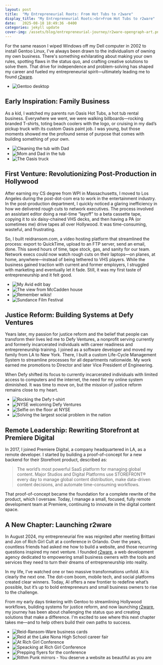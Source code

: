 ```yaml
---
layout: post
title:  "My Entrepreneurial Roots: From Hot Tubs to r2ware"
display_title: "My Entrepreneurial Roots:<br>From Hot Tubs to r2ware"
date:   2025-08-18 18:49:36 -0400
categories: jekyll update
cover-img: /assets/blog/entrepreneurial-journey/r2ware-opengraph-art.png
---
```


For the same reason I wiped Windows off my Dell computer in 2002 to install Gentoo Linux, I've always been drawn to the individualism of owning my own business. There's something exhilarating about making your own rules, spotting flaws in the status quo, and crafting creative solutions to solve them. That drive for independence and problem-solving has shaped my career and fueled my entrepreneurial spirit—ultimately leading me to found [r2ware](https://r2ware.dev).

* ![Gentoo desktop](/assets/blog/entrepreneurial-journey/gentoo-desktop.jpg)

## Early Inspiration: Family Business

As a kid, I watched my parents run Oasis Hot Tubs, a hot tub rental business. Everywhere we went, we were walking billboards—rocking branded T-shirts, toting beach coolers with the logo, or cruising in my dad’s pickup truck with its custom Oasis paint job. I was young, but those moments showed me the profound sense of purpose that comes with building something of your own.

* ![Cleaning the tub with Dad](/assets/blog/entrepreneurial-journey/oasis-cleaning-tub.jpg)
* ![Mom and Dad in the tub](/assets/blog/entrepreneurial-journey/oasis-mom-and-dad.jpg)
* ![The Oasis truck](/assets/blog/entrepreneurial-journey/oasis-truck.jpg)

## First Venture: Revolutionizing Post-Production in Hollywood

After earning my CS degree from WPI in Massachusetts, I moved to Los Angeles during the post-dot-com era to work in the entertainment industry. In the post-production department, I quickly noticed a glaring inefficiency in how we delivered rough cuts to network executives. The process involved an assistant editor doing a real-time “layoff” to a beta cassette tape, copying it to six daisy-chained VHS decks, and then having a PA (or sometimes me) drive tapes all over Hollywood. It was time-consuming, wasteful, and frustrating.

So, I built reidransom.com, a video hosting platform that streamlined the process: export to QuickTime, upload to an FTP server, send an email, done. This saved hours of time, tape stock, gas, and sanity for our team. Network execs could now watch rough cuts on their laptops—on planes, at home, anywhere—instead of being tethered to VHS players. While the business gained traction with current and former employers, I struggled with marketing and eventually let it fade. Still, it was my first taste of entrepreneurship and it felt good.

* ![My Avid edit bay](/assets/blog/entrepreneurial-journey/avid-edit-bay.jpg)
* ![The view from McCadden house](/assets/blog/entrepreneurial-journey/hollywood-and-highland.jpg)
* ![Remember wikis!](/assets/blog/entrepreneurial-journey/reidransom.com-hosting.png)
* ![Sundance Film Festival](/assets/blog/entrepreneurial-journey/sundance-film-festival-2011.jpg)

## Justice Reform: Building Systems at Defy Ventures

Years later, my passion for justice reform and the belief that people can transform their lives led me to Defy Ventures, a nonprofit serving currently and formerly incarcerated individuals with career readiness and entrepreneurship training. I joined as a software developer and moved my family from LA to New York. There, I built a custom Life-Cycle Management System to streamline processes for all departments nationwide. My work earned me promotions to Director and later Vice President of Engineering.

When Defy shifted its focus to currently incarcerated individuals with limited access to computers and the internet, the need for my online system diminished. It was time to move on, but the mission of justice reform remains close to my heart.

* ![Rocking the Defy t-shirt](/assets/blog/entrepreneurial-journey/defy-ventures-shirt-and-kids.jpg)
* ![NYSE welcoming Defy Ventures](/assets/blog/entrepreneurial-journey/ny-stock-exchange-welcomes-defy-ventures.jpg)
* ![Selfie on the floor at NYSE](/assets/blog/entrepreneurial-journey/reid-at-ny-stock-exchange.jpg)
* ![Solving the largest social problem in the nation](/assets/blog/entrepreneurial-journey/while-youre-building-the-next.jpg)

## Remote Leadership: Rewriting Storefront at Premiere Digital

In 2017, I joined Premiere Digital, a company headquartered in LA, as a remote developer. I started by building a proof-of-concept for a new backend for their Storefront product, described as:

> The world’s most powerful SaaS platform for managing global content. Major Studios and Digital Platforms use STOREFRONT® every day to manage global content distribution, make data-driven content decisions, and automate time-consuming workflows.

That proof-of-concept became the foundation for a complete rewrite of the product, which I oversaw. Today, I manage a small, focused, fully remote development team at Premiere, continuing to innovate in the digital content space.

## A New Chapter: Launching r2ware

In August 2024, my entrepreneurial fire was reignited after meeting Brittani and Jon of Rich Girl Cult at a conference in Orlando. Over the years, countless friends had asked me how to build a website, and those recurring questions inspired my next venture. I founded [r2ware](https://r2ware.dev), a web development agency dedicated to empowering small business owners with the tools and services they need to turn their dreams of entrepreneurship into reality.

In my life, I’ve watched one or two massive transformations unfold. AI is clearly the next one. The dot-com boom, mobile tech, and social platforms created clear winners. Today, AI offers a new frontier to redefine what’s possible, but it’s up to bold entrepreneurs and small business owners to rise to the challenge.

From my early days tinkering with Gentoo to streamlining Hollywood workflows, building systems for justice reform, and now launching [r2ware](https://r2ware.dev), my journey has been about challenging the status quo and creating solutions that make a difference. I'm excited to see where this next chapter takes me—and to help others build their own paths to success.

* ![Reid-Ransom-Ware business cards](/assets/img/started-a-company-cover.jpg)
* ![Reid at the Lake Nona High School career fair](/assets/blog/entrepreneurial-journey/reid-at-career-fair.jpg)
* ![At Rich Girl Conference](/assets/blog/entrepreneurial-journey/rich-girl-conf.jpg)
* ![Speacking at Rich Girl Conference](/assets/blog/entrepreneurial-journey/speaking-at-rich-girl.jpg)
* ![Prepping flyers for the conference](/assets/blog/entrepreneurial-journey/rp-flyers.jpg)
* ![Rithm Punk mirrors - You deserve a website as beautiful as you are](/assets/blog/entrepreneurial-journey/rithm-punk-mirrors.jpg)
